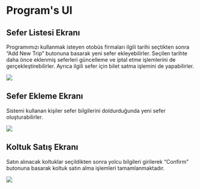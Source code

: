 # Program's UI

## Sefer Listesi Ekranı

Programımızı kullanmak isteyen otobüs firmaları ilgili tarihi seçtikten sonra “Add New Trip” butonuna basarak yeni sefer ekleyebilirler. Seçilen tarihte daha önce eklenmiş seferleri güncelleme ve iptal etme işlemlerini de gerçekleştirebilirler. Ayrıca ilgili sefer için bilet satma işlemini de yapabilirler.

![](https://lh3.googleusercontent.com/mwFcNdk4NccjbKscOLMXls8KUphI3jwARDNmWmM9k7ovUOhtWxavtkow40ltZfJuvfbymgrq13GTptQ_d5CaBCYs3iHLXDYzFo8_8doePjT8R5nmjDw5zSh0CylChlNWcZrxll5u)

## Sefer Ekleme Ekranı

Sistemi kullanan kişiler sefer bilgilerini doldurduğunda yeni sefer oluşturabilirler.

![](https://lh6.googleusercontent.com/f29j6mTPfywUSAx4b5aM9tEYu2tVMh4npPFJpD_B2G2-MTJp_N5qQVVwbPynkZFEIbBBmuPY_C5Dq37OP6EET-KyM7fb03midjtSaOVZ0Cs2w76k4_6lHbJT5Ob8aEF2q1RV80tb)

## Koltuk Satış Ekranı

Satın alınacak koltuklar seçildikten sonra yolcu bilgileri girilerek “Confirm” butonuna basarak koltuk satın alma işlemleri tamamlanmaktadır.

![](https://lh5.googleusercontent.com/z8zp44dNz1q2d8hF0cu26438pcLvWO69lyxM23kD6STq7Zy0xhLNaQyY0w2g1RjPa17hMOcqli5tJn44fhMvZwzQ-TiCtiDfGjTBfKbQvQzMbVAMDPWP9H-5RkKvvCgFWPZUjqhy)

